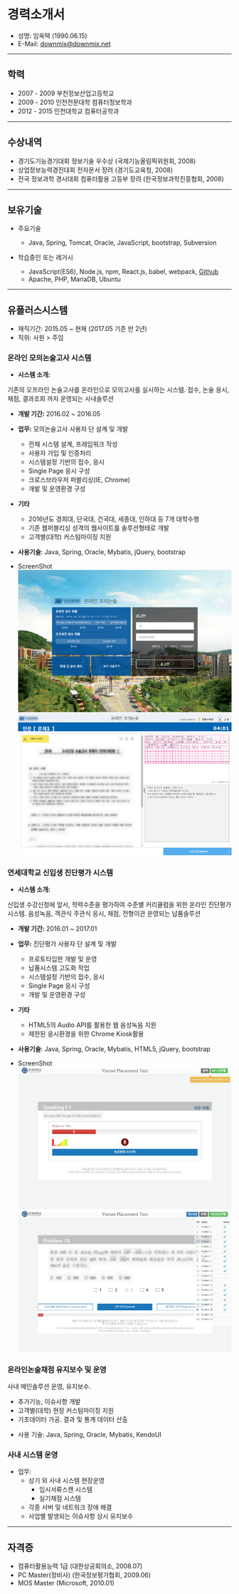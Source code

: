 # 경력소개서

* 성명: 임옥택 (1990.06.15)
* E-Mail: [downmix@downmix.net](mailto:downmix@downmix.net)

___

## 학력

* 2007 - 2009 부천정보산업고등학교
* 2009 - 2010 인천전문대학 컴퓨터정보학과
* 2012 - 2015 인천대학교 컴퓨터공학과

___

## 수상내역

* 경기도기능경기대회 정보기술 우수상 (국제기능올림픽위원회, 2008)
* 상업정보능력경진대회 전자문서 장려 (경기도교육청, 2008)
* 전국 정보과학 경시대회 컴퓨터활용 고등부 장려 (한국정보과학진흥협회, 2008)

___

## 보유기술


*   주요기술
    - Java, Spring, Tomcat, Oracle, JavaScript, bootstrap, Subversion

*   학습중인 또는 레거시
    - JavaScript(ES6), Node.js, npm, React.js, babel, webpack, [Github](https://github.com/downmix)
    - Apache, PHP, MariaDB, Ubuntu

___

## 유플러스시스템

*    재직기간: 2015.05 ~ 현재 (2017.05 기준 만 2년)
*    직위: 사원 > 주임

### 온라인 모의논술고사 시스템

*   **시스템 소개:**

   기존의 오프라인 논술고사를 온라인으로 모의고사를 실시하는 시스템.
   접수, 논술 응시, 채점, 결과조회 까지 운영되는 사내솔루션

*   **개발 기간:** 2016.02 ~ 2016.05

*   **업무:** 모의논술고사 사용자 단 설계 및 개발
    - 전체 시스템 설계, 프레임워크 작성
    - 사용자 가입 및 인증처리
    - 시스템설정 기반의 접수, 응시
    - Single Page 응시 구성
    - 크로스브라우저 퍼블리싱(IE, Chrome)
    - 개발 및 운영환경 구성

*   **기타**
    - 2016년도 경희대, 단국대, 건국대, 세종대, 인하대 등 7개 대학수행
    - 기존 웹퍼블리싱 성격의 웹사이트를 솔루션형태로 개발
    - 고객별(대학) 커스텀마이징 지원


* **사용기술**: Java, Spring, Oracle, Mybatis, jQuery, bootstrap

* ScreenShot
![wass1](./img/wass1.jpg)
![wass2](./img/wass2.jpg)

### 연세대학교 신입생 진단평가 시스템

*   **시스템 소개:**

   신입생 수강신청에 앞서, 학력수준을 평가하여 수준별 커리큘럼을 위한 온라인 진단평가 시스템.
   음성녹음, 객관식 주관식 응시, 채점, 전형이관 운영되는 납품솔루션

*   **개발 기간:** 2016.01 ~ 2017.01

*   **업무:** 진단평가 사용자 단 설계 및 개발
    - 프로토타입판 개발 및 운영
    - 납품시스템 고도화 작업
    - 시스템설정 기반의 접수, 응시
    - Single Page 응시 구성
    - 개발 및 운영환경 구성

*   **기타**
    - HTML5의 Audio API를 활용한 웹 음성녹음 지원
    - 제한된 응시환경을 위한 Chrome Kiosk활용


* **사용기술**: Java, Spring, Oracle, Mybatis, HTML5, jQuery, bootstrap
* ScreenShot
![yon1](./img/yon1.jpg)
![yon2](./img/yon2.jpg)

### 온라인논술채점 유지보수 및 운영

사내 메인솔루션 운영, 유지보수.
- 추가기능, 이슈사항 개발
- 고객별(대학) 현장 커스텀마이징 지원
- 기초데이터 가공. 결과 및 통계 데이터 산출

* 사용 기술: Java, Spring, Oracle, Mybatis, KendoUI

### 사내 시스템 운영

*   업무:
    - 상기 외 사내 시스템 현장운영
      - 입시서류스캔 시스템
      - 실기채점 시스템
    - 각종 서버 및 네트워크 장애 해결
    - 사업별 발생되는 이슈사항 상시 유지보수

___

## 자격증

* 컴퓨터활용능력 1급 (대한상공회의소, 2008.07)
* PC Master(정비사) (한국정보평가협회, 2009.06)
* MOS Master (Microsoft, 2010.01)
